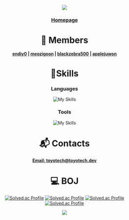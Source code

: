 <div align="center">
<img src="https://capsule-render.vercel.app/api?type=waving&color=BDBDC8&height=175&fontColor=ffffff&text=Team&nbsp;ToyoTech"/>

<h3> <a href="https://www.toyotech.dev/" target="_blank">Homepage</a> </h3>

# 👤 Members
**[endiy0](https://github.com/endiy0) | [meozigoon](https://github.com/meozigoon) | [blackzebra500](https://github.com/blackzebra500) | [applejuwon](https://github.com/applejuwon)**

# 💪Skills
### Languages
![My Skills](https://skillicons.dev/icons?i=cs,cpp,c,arduino,py,html,css,js,nodejs,java)

### Tools
![My Skills](https://skillicons.dev/icons?i=git,visualstudio,vscode,arduino,notion,firebase,cloudflare,aws,pycharm,unity,unreal,eclipse)

# :mailbox_with_mail: Contacts

**[Email: toyotech@toyotech.dev](mailto:toyotech@toyotech.dev)**

# 💻 BOJ
[![Solved.ac Profile](http://mazassumnida.wtf/api/v2/generate_badge?boj=endiy)](https://solved.ac/endiy/)
[![Solved.ac Profile](http://mazassumnida.wtf/api/v2/generate_badge?boj=meozigoon)](https://solved.ac/meozigoon/)
[![Solved.ac Profile](http://mazassumnida.wtf/api/v2/generate_badge?boj=blackzebra)](https://solved.ac/blackzebra/)
[![Solved.ac Profile](http://mazassumnida.wtf/api/v2/generate_badge?boj=juwon0226)](https://solved.ac/juwon0226/)

<img src="https://capsule-render.vercel.app/api?type=waving&color=BDBDC8&height=150&section=footer"/>

</div>
